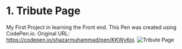 # 1. Tribute Page

My First Project in learning the Front end. 
This Pen was created using CodePen.io. Original URL: https://codepen.io/shazarmuhammad/pen/KKWyKoj.
![Tribute Page](https://drive.google.com/file/d/1yPUk9_kv-2I0_yLLbWqzr6XTg2ZxmuqB/view?usp=sharing)

